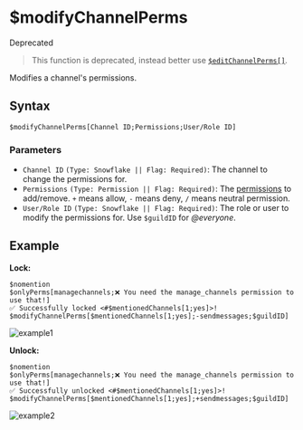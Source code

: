 # $modifyChannelPerms
<div class="functionTags">
  <span id="DeprecatedTag">Deprecated</span>
</div>

> This function is deprecated, instead better use [`$editChannelPerms[]`](./editChannelPerms.md).

Modifies a channel's permissions.

## Syntax
```
$modifyChannelPerms[Channel ID;Permissions;User/Role ID]
```

### Parameters 
- `Channel ID` `(Type: Snowflake || Flag: Required)`: The channel to change the permissions for.
- `Permissions` `(Type: Permission || Flag: Required)`: The [permissions](../resources/permissions.md) to add/remove. `+` means allow, `-` means deny, `/` means neutral permission.
- `User/Role ID` `(Type: Snowflake || Flag: Required)`: The role or user to modify the permissions for. Use `$guildID` for *@everyone*.

## Example
**Lock:**
```
$nomention
$onlyPerms[managechannels;❌ You need the manage_channels permission to use that!]
✅ Successfully locked <#$mentionedChannels[1;yes]>!
$modifyChannelPerms[$mentionedChannels[1;yes];-sendmessages;$guildID]
```

![example1](https://user-images.githubusercontent.com/69215413/123529809-19d01980-d6c2-11eb-9cc6-c9c9d559c5cb.png)

**Unlock:**
```
$nomention
$onlyPerms[managechannels;❌ You need the manage_channels permission to use that!]
✅ Successfully unlocked <#$mentionedChannels[1;yes]>!
$modifyChannelPerms[$mentionedChannels[1;yes];+sendmessages;$guildID]
```

![example2](https://user-images.githubusercontent.com/69215413/123529818-33716100-d6c2-11eb-99d9-c9f04399287a.png)
